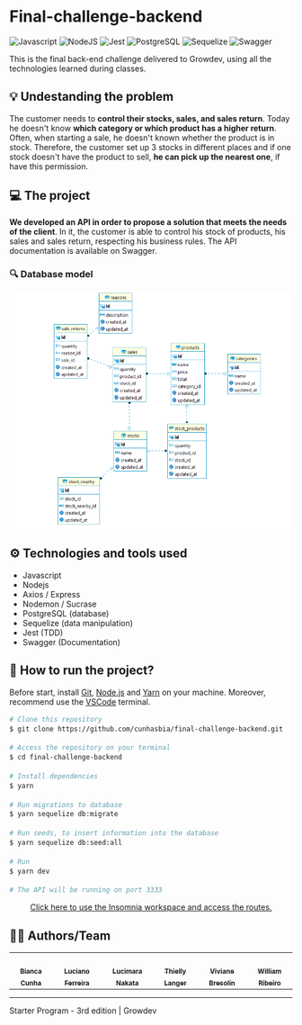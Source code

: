 # Final-challenge-backend
![Javascript](https://img.shields.io/badge/-Javascript-black?style=flat-square&logo=javascript)
![NodeJS](https://img.shields.io/badge/-NodeJS-black?style=flat-square&logo=node.js)
![Jest](https://img.shields.io/badge/-Jest-black?style=flat-square&logo=jest)
![PostgreSQL](https://img.shields.io/badge/-PostgreSQL-black?style=flat-square&logo=postgresql)
![Sequelize](https://img.shields.io/badge/-SequelizeORM-black?style=flat-square&logo=sequelize)
![Swagger](https://img.shields.io/badge/-Swagger-black?style=flat-square&logo=swagger)

This is the final back-end challenge delivered to Growdev, using all the technologies learned during classes.

## 💡 Undestanding the problem

The customer needs to **control their stocks, sales, and sales return**. Today he doesn't know **which category or which product has a higher return**. Often, when starting a sale, he doesn't known whether the product is in stock. Therefore, the customer set up 3 stocks in different places and if one stock doesn't have the product to sell, **he can pick up the nearest one**, if have this permission.

## 💻 The project

**We developed an API in order to propose a solution that meets the needs of the client**. In it, the customer is able to control his stock of products, his sales and sales return, respecting his business rules.
The API documentation is available on Swagger.

### 🔍 Database model

<div align="center">
  <img src="./.github/database.png" width="600px" alt="database">
</div>

## ⚙ Technologies and tools used

- Javascript
- Nodejs
- Axios / Express
- Nodemon / Sucrase
- PostgreSQL (database)
- Sequelize (data manipulation)
- Jest (TDD)
- Swagger (Documentation)

## 🚀 How to run the project?

Before start, install [Git](https://git-scm.com), [Node.js](https://nodejs.org/en/) and [Yarn](https://classic.yarnpkg.com/en/docs/install/#windows-stable) on your machine. Moreover, recommend use the [VSCode](https://code.visualstudio.com/) terminal.

```bash
# Clone this repository
$ git clone https://github.com/cunhasbia/final-challenge-backend.git

# Access the repository on your terminal
$ cd final-challenge-backend

# Install dependencies
$ yarn

# Run migrations to database
$ yarn sequelize db:migrate

# Run seeds, to insert information into the database
$ yarn sequelize db:seed:all

# Run
$ yarn dev

# The API will be running on port 3333
```

<p align="center">
  <a href="https://github.com/cunhasbia/final-challenge-backend/blob/main/Workspace_Insomnia" target="_blank">
    Click here to use the Insomnia workspace and access the routes.
  </a>
</p>

## 👩‍💻 Authors/Team  
<table>
  <tr>
    <td align="center">
      <a href="https://github.com/cunhasbia">
        <img src="https://avatars.githubusercontent.com/u/67087009?v=4" width="64px;" alt=""><br>
        <sub><b>Bianca Cunha</b></sub>
      </a><br>
    </td>
    <td align="center">
      <a href="https://github.com/Ferreira94">
        <img src="https://avatars.githubusercontent.com/u/62767018?v=4" width="64px;" alt=""><br>
        <sub><b>Luciano Ferreira</b></sub>
      </a><br>
    </td>
    <td align="center">
      <a href="https://github.com/lurnakata">
        <img src="https://avatars.githubusercontent.com/u/67387775?v=4" width="64px;" alt=""><br>
        <sub><b>Lucimara Nakata</b></sub>
      </a><br>
    </td>
    <td align="center">
      <a href="https://github.com/ThiellyLanger">
        <img src="https://avatars.githubusercontent.com/u/71675011?v=4" width="64px;" alt=""><br>
        <sub><b>Thielly Langer</b></sub>
      </a><br>
    </td>
    <td align="center">
      <a href="https://github.com/vivianebresolin">
        <img src="https://avatars.githubusercontent.com/u/47430692?v=4" width="64px;" alt=""><br>
        <sub><b>Viviane Bresolin</b></sub>
      </a><br>
    </td>
    <td align="center">
      <a href="https://github.com/stilljag">
        <img src="https://avatars.githubusercontent.com/u/60985185?v=4" width="64px;" alt=""><br>
        <sub><b>William Ribeiro</b></sub>
      </a><br>
    </td>    
  </tr>
</table>

<hr>

Starter Program - 3rd edition | Growdev
